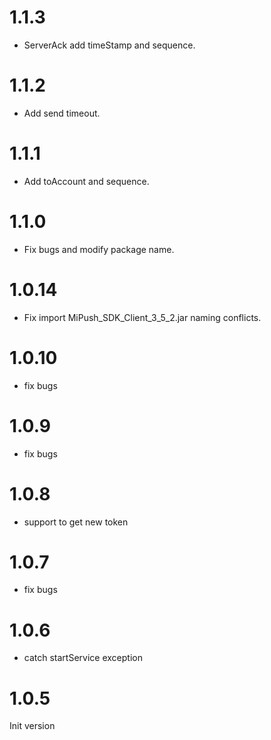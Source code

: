 # 1.1.3
+ ServerAck add timeStamp and sequence.
# 1.1.2
+ Add send timeout.
# 1.1.1
+ Add toAccount and sequence.
# 1.1.0
+ Fix bugs and modify package name.
# 1.0.14
+ Fix import MiPush_SDK_Client_3_5_2.jar naming conflicts.
# 1.0.10
+ fix bugs
# 1.0.9
+ fix bugs
# 1.0.8
+ support to get new token
# 1.0.7
+ fix bugs
# 1.0.6
+ catch startService exception
# 1.0.5
Init version
